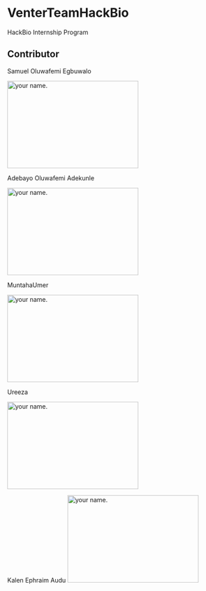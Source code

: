 # VenterTeamHackBio
HackBio Internship Program





## Contributor

Samuel Oluwafemi Egbuwalo 

<img src="https://user-images.githubusercontent.com/85350295/128296296-dddfca4f-ee3a-470a-b1de-2b8b9b144179.jpg" alt="your name." width="300" height= "200"/>

Adebayo Oluwafemi Adekunle

<img src="https://user-images.githubusercontent.com/88288059/128306099-6c63194d-890b-4e18-a5da-6ed7c3dca6b4.jpg" alt="your name." width="300" height= "200"/>

MuntahaUmer

<img src="https://user-images.githubusercontent.com/88343721/128332666-6e36e412-9ec4-46ad-b2ed-8c691e346e61.jpeg" alt="your name." width="300" height= "200"/>

Ureeza

<img src="https://user-images.githubusercontent.com/88342626/128333454-09ecb286-2cc1-4b3c-88e2-a58bc11ffb6d.jpeg" alt="your name." width="300" height= "200"/>

Kalen Ephraim Audu
<img src="https://user-images.githubusercontent.com/88288273/128351304-4c0adbef-db93-483d-b73a-9e11dcd58255.JPG" alt="your name." width="300" height= "200"/>
